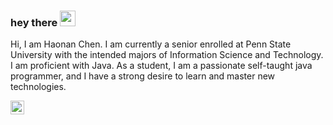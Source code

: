 ### hey there <img src="https://media.giphy.com/media/hvRJCLFzcasrR4ia7z/giphy.gif" width="25px">


Hi, I am Haonan Chen. I am currently a senior enrolled at Penn State University with the intended majors of Information Science and Technology. I am proficient with Java. As a student, I am a passionate self-taught java programmer, and I have a strong desire to learn and master new technologies.

<a href="https://www.linkedin.com/in/haonan-chen-433357172/">
  <img align="left" alt="Abhishek's LinkedIN" width="22px" src="https://raw.githubusercontent.com/peterthehan/peterthehan/master/assets/linkedin.svg" />
</a>
